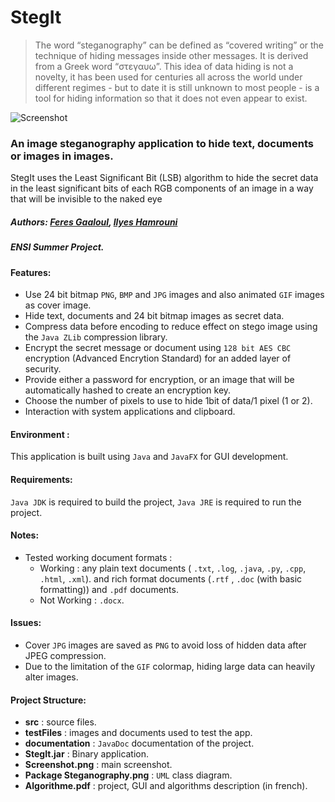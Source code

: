 # StegIt

> The word “steganography” can be defined as “covered writing” or the technique of hiding messages inside other messages. It is derived from a Greek word “στεγαυω”. This idea of data hiding is not a novelty, it has been used for centuries all across the world under different regimes - but to date it is still unknown to most people - is a tool for hiding information so that it does not even appear to exist.

![Screenshot](https://github.com/feresg/java-steganography/raw/master/Screenshot.png)

### An image steganography application to hide text, documents or images in images.

StegIt uses the Least Significant Bit (LSB) algorithm to hide the secret data in the least significant bits of each RGB components of an image in a way that will be invisible to the naked eye
    
##### Authors: [Feres Gaaloul](https://github.com/feresg), [Ilyes Hamrouni](https://github.com/ilyes-hamrouni)
##### ENSI Summer Project.

#### Features:
- Use 24 bit bitmap  `PNG`, `BMP`  and `JPG`  images and also animated `GIF` images as cover image.
- Hide text, documents and 24 bit bitmap images as secret data.
- Compress data before encoding to reduce effect on stego image using  the `Java ZLib` compression library.
- Encrypt the secret message or document using `128 bit AES CBC` encryption (Advanced Encrytion Standard) for an added layer of security.
- Provide either a password for encryption, or an image that will be automatically hashed to create an encryption key.
- Choose the number of pixels to use to hide 1bit of data/1 pixel (1 or 2).
- Interaction with system applications and clipboard.

#### Environment :
This application is built using `Java` and `JavaFX` for GUI development.

#### Requirements:
`Java JDK` is required to build the project, `Java JRE` is required to run the project.

#### Notes:
  - Tested working document formats :
    - Working : any plain text documents ( `.txt`, `.log`, `.java`, `.py`,  `.cpp`, `.html`,  `.xml`). and rich format documents (`.rtf` , `.doc` (with basic formatting))  and `.pdf` documents.
    - Not Working : `.docx`.
      
#### Issues:
  - Cover `JPG` images are saved as `PNG` to avoid loss of hidden data after JPEG compression.
  - Due to the limitation of the `GIF` colormap, hiding large data can heavily alter images.
  
  #### Project Structure:
  - __src__ : source files.
  - __testFiles__ : images and documents used to test the app.
  - __documentation__ : `JavaDoc` documentation of the project.
  - __StegIt.jar__ : Binary application.
  - __Screenshot.png__ : main screenshot.
  - __Package Steganography.png__ : `UML` class diagram.
  - __Algorithme.pdf__ : project, GUI and algorithms description (in french).


